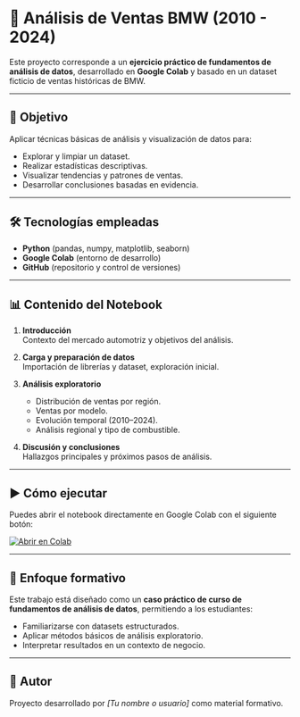 # 🚗 Análisis de Ventas BMW (2010 - 2024)

Este proyecto corresponde a un **ejercicio práctico de fundamentos de análisis de datos**, desarrollado en **Google Colab** y basado en un dataset ficticio de ventas históricas de BMW.  

---

## 📌 Objetivo
Aplicar técnicas básicas de análisis y visualización de datos para:
- Explorar y limpiar un dataset.
- Realizar estadísticas descriptivas.
- Visualizar tendencias y patrones de ventas.
- Desarrollar conclusiones basadas en evidencia.

---

## 🛠️ Tecnologías empleadas
- **Python** (pandas, numpy, matplotlib, seaborn)
- **Google Colab** (entorno de desarrollo)
- **GitHub** (repositorio y control de versiones)

---

## 📊 Contenido del Notebook
1. **Introducción**  
   Contexto del mercado automotriz y objetivos del análisis.

2. **Carga y preparación de datos**  
   Importación de librerías y dataset, exploración inicial.

3. **Análisis exploratorio**  
   - Distribución de ventas por región.  
   - Ventas por modelo.  
   - Evolución temporal (2010–2024).  
   - Análisis regional y tipo de combustible.  

4. **Discusión y conclusiones**  
   Hallazgos principales y próximos pasos de análisis.

---

## ▶️ Cómo ejecutar
Puedes abrir el notebook directamente en Google Colab con el siguiente botón:  

[![Abrir en Colab](https://colab.research.google.com/assets/colab-badge.svg)](https://colab.research.google.com/github/tu_usuario/tu_repositorio/blob/curso-fundamentos-analisis/Ventas_BMW_2010_2024.ipynb)

---

## 🎯 Enfoque formativo
Este trabajo está diseñado como un **caso práctico de curso de fundamentos de análisis de datos**, permitiendo a los estudiantes:
- Familiarizarse con datasets estructurados.
- Aplicar métodos básicos de análisis exploratorio.
- Interpretar resultados en un contexto de negocio.

---

## 📌 Autor
Proyecto desarrollado por *[Tu nombre o usuario]* como material formativo.
